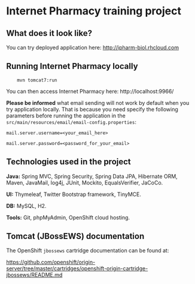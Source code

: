 # Internet Pharmacy training project

## What does it look like?
You can try deployed application here: http://ipharm-biol.rhcloud.com

## Running Internet Pharmacy locally
```
	mvn tomcat7:run
```

You can then access Internet Pharmacy here: http://localhost:9966/

**Please be informed** what email sending will not work by default when you try application locally. That is because you need specify the following parameters before running the application in the `src/main/resources/email/email-config.properties`:

`mail.server.username=<your_email_here>`

`mail.server.password=<password_for_your_email>`

## Technologies used in the project

**Java:** Spring MVC, Spring Security, Spring Data JPA, Hibernate ORM, Maven, JavaMail, log4j, JUnit, Mockito, EqualsVerifier, JaCoCo.

**UI:** Thymeleaf, Twitter Bootstrap framework, TinyMCE.

**DB:** MySQL, H2.

**Tools:** Git, phpMyAdmin, OpenShift cloud hosting.

## Tomcat (JBossEWS) documentation
The OpenShift `jbossews` cartridge documentation can be found at:

https://github.com/openshift/origin-server/tree/master/cartridges/openshift-origin-cartridge-jbossews/README.md
